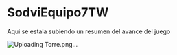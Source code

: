 # SodviEquipo7TW

Aqui se estala subiendo un resumen del avance del juego

![Uploading Torre.png…]()
